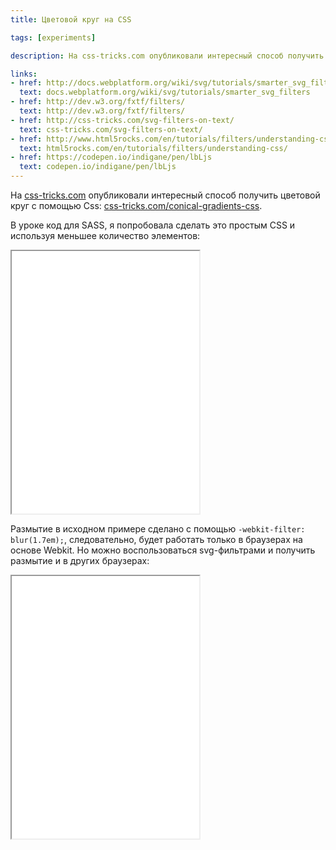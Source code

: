 ```yaml
---
title: Цветовой круг на CSS

tags: [experiments]

description: На css-tricks.com опубликовали интересный способ получить цветовой круг с помощью Css. В уроке код для SASS, я попробовала сделать это простым CSS и используя меньшее количество элементов.

links:
- href: http://docs.webplatform.org/wiki/svg/tutorials/smarter_svg_filters
  text: docs.webplatform.org/wiki/svg/tutorials/smarter_svg_filters
- href: http://dev.w3.org/fxtf/filters/
  text: http://dev.w3.org/fxtf/filters/
- href: http://css-tricks.com/svg-filters-on-text/
  text: css-tricks.com/svg-filters-on-text/
- href: http://www.html5rocks.com/en/tutorials/filters/understanding-css/
  text: html5rocks.com/en/tutorials/filters/understanding-css/
- href: https://codepen.io/indigane/pen/lbLjs
  text: codepen.io/indigane/pen/lbLjs
---
```


На  <a href="http://css-tricks.com/">css-tricks.com</a> опубликовали интересный способ получить цветовой круг с помощью Css: <a href="http://css-tricks.com/conical-gradients-css/">css-tricks.com/conical-gradients-css</a>.

В уроке код для SASS, я попробовала сделать это простым CSS и используя меньшее количество элементов:<!--more-->

<iframe class="live-snippet" style="height: 420px" src="../assets/demo/tsvetovoj-krug-na-css/demo_1.html?output"></iframe>

Размытие в исходном примере сделано с помощью <code>-webkit-filter: blur(1.7em);</code>, следовательно, будет работать только в браузерах на основе Webkit.
Но можно воспользоваться svg-фильтрами и получить размытие и в других браузерах:

<iframe class="live-snippet" style="height: 420px" src="../assets/demo/tsvetovoj-krug-na-css/demo_2.html?output"></iframe>
